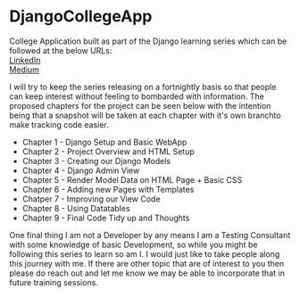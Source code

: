 # DjangoCollegeApp
College Application built as part of the Django learning series which can be followed at the below URLs: <br>
[LinkedIn](https://www.linkedin.com/in/jp-mcwhinnie/) <br>
[Medium](https://medium.com/@justp1x3l)

I will try to keep the series releasing on a fortnightly basis so that people can keep interest without feeling to bombarded with information.
The proposed chapters for the project can be seen below with the intention being that a snapshot will be taken at each chapter with it's own branchto make tracking code easier.
* Chapter 1 - Django Setup and Basic WebApp
* Chapter 2 - Project Overview and HTML Setup
* Chapter 3 - Creating our Django Models
* Chapter 4 - Django Admin View
* Chapter 5 - Render Model Data on HTML Page + Basic CSS
* Chapter 6 - Adding new Pages with Templates
* Chatper 7 - Improving our View Code
* Chapter 8 - Using Datatables 
* Chapter 9 - Final Code Tidy up and Thoughts

One final thing I am not a Developer by any means I am a Testing Consultant with some knowledge of basic Development, so while you might be following this series to learn so am I. I would just like to take people along this journey with me. If there are other topic that are of interest to you then please do reach out and let me know we may be able to incorporate that in future training sessions. 
